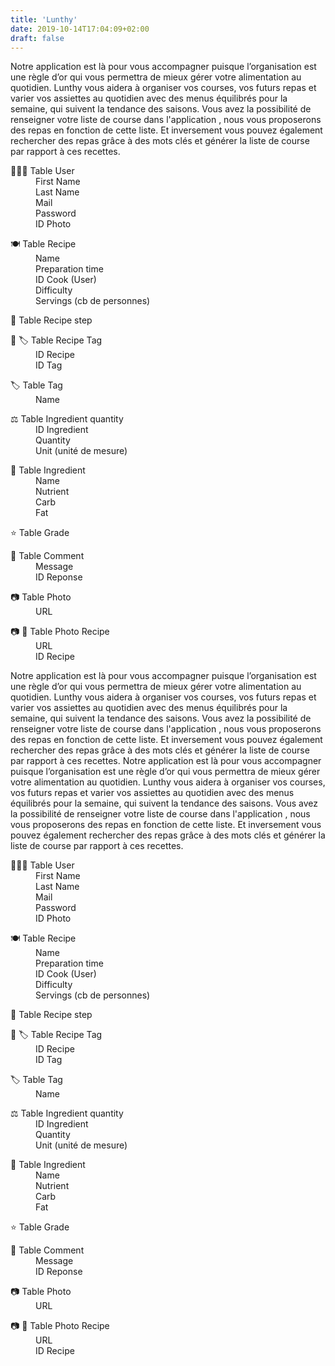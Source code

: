 ```yaml
---
title: 'Lunthy'
date: 2019-10-14T17:04:09+02:00
draft: false
---
```


Notre application est là pour vous accompagner puisque l’organisation est une règle d’or qui vous permettra de mieux gérer votre alimentation au quotidien. Lunthy vous aidera à organiser vos courses, vos futurs repas et varier vos assiettes au quotidien avec des menus équilibrés pour la semaine, qui suivent la tendance des saisons. Vous avez la possibilité de renseigner votre liste de course dans l'application , nous vous proposerons des repas en fonction de cette liste. Et inversement vous pouvez également rechercher des repas grâce à des mots clés et générer la liste de course par rapport à ces recettes.

<div class="row">
    <div>
        <dl>
            <dt>👨🏻‍💻 Table User</dt>
            <dd>First Name</dd>
            <dd>Last Name</dd>
            <dd>Mail</dd>
            <dd>Password</dd>
            <dd>ID Photo</dd>
        </dl>
        <dl>
            <dt>🍽 Table Recipe</dt>
            <dd>Name</dd>
            <dd>Preparation time</dd>
            <dd>ID Cook (User)</dd>
            <dd>Difficulty</dd>
            <dd>Servings (cb de personnes)</dd>
        </dl>
        <dl>
            <dt>📝 Table Recipe step</dt>
        </dl>
        <dl>
            <dt>📝 🏷 Table Recipe Tag</dt>
            <dd>ID Recipe</dd>
            <dd>ID Tag</dd>
        </dl>
        <dl>
            <dt>🏷 Table Tag</dt>
            <dd>Name</dd>
        </dl>
        <dl>
            <dt>⚖️ Table Ingredient quantity</dt>
            <dd>ID Ingredient</dd>
            <dd>Quantity</dd>
            <dd>Unit (unité de mesure)</dd>
        </dl>
        <dl>
            <dt>🥦 Table Ingredient</dt>
            <dd>Name</dd>
            <dd>Nutrient</dd>
            <dd>Carb</dd>
            <dd>Fat</dd>
        </dl>
        <dl>
            <dt>⭐️ Table Grade</dt>
            <dd>
            </dd>
        </dl>
        <dl>
            <dt>💬 Table Comment</dt>
            <dd>Message</dd>
            <dd>ID Reponse</dd>
        </dl>
        <dl>
            <dt>📷 Table Photo</dt>
            <dd>URL</dd>
        </dl>
        <dl>
            <dt>📷 📝 Table Photo Recipe</dt>
            <dd>URL</dd>
            <dd>ID Recipe</dd>
        </dl>
    </div>
    <div class="caption"/>
</div>

Notre application est là pour vous accompagner puisque l’organisation est une règle d’or qui vous permettra de mieux gérer votre alimentation au quotidien. Lunthy vous aidera à organiser vos courses, vos futurs repas et varier vos assiettes au quotidien avec des menus équilibrés pour la semaine, qui suivent la tendance des saisons. Vous avez la possibilité de renseigner votre liste de course dans l'application , nous vous proposerons des repas en fonction de cette liste. Et inversement vous pouvez également rechercher des repas grâce à des mots clés et générer la liste de course par rapport à ces recettes.
Notre application est là pour vous accompagner puisque l’organisation est une règle d’or qui vous permettra de mieux gérer votre alimentation au quotidien. Lunthy vous aidera à organiser vos courses, vos futurs repas et varier vos assiettes au quotidien avec des menus équilibrés pour la semaine, qui suivent la tendance des saisons. Vous avez la possibilité de renseigner votre liste de course dans l'application , nous vous proposerons des repas en fonction de cette liste. Et inversement vous pouvez également rechercher des repas grâce à des mots clés et générer la liste de course par rapport à ces recettes.

<dl>
    <dt>👨🏻‍💻 Table User</dt>
    <dd>First Name</dd>
    <dd>Last Name</dd>
    <dd>Mail</dd>
    <dd>Password</dd>
    <dd>ID Photo</dd>
</dl>
<dl>
    <dt>🍽 Table Recipe</dt>
    <dd>Name</dd>
    <dd>Preparation time</dd>
    <dd>ID Cook (User)</dd>
    <dd>Difficulty</dd>
    <dd>Servings (cb de personnes)</dd>
</dl>
<dl>
    <dt>📝 Table Recipe step</dt>
</dl>
<dl>
    <dt>📝 🏷 Table Recipe Tag</dt>
    <dd>ID Recipe</dd>
    <dd>ID Tag</dd>
</dl>
<dl>
    <dt>🏷 Table Tag</dt>
    <dd>Name</dd>
</dl>
<dl>
    <dt>⚖️ Table Ingredient quantity</dt>
    <dd>ID Ingredient</dd>
    <dd>Quantity</dd>
    <dd>Unit (unité de mesure)</dd>
</dl>
<dl>
    <dt>🥦 Table Ingredient</dt>
    <dd>Name</dd>
    <dd>Nutrient</dd>
    <dd>Carb</dd>
    <dd>Fat</dd>
</dl>
<dl>
    <dt>⭐️ Table Grade</dt>
    <dd>
    </dd>
</dl>
<dl>
    <dt>💬 Table Comment</dt>
    <dd>Message</dd>
    <dd>ID Reponse</dd>
</dl>
<dl>
    <dt>📷 Table Photo</dt>
    <dd>URL</dd>
</dl>
<dl>
    <dt>📷 📝 Table Photo Recipe</dt>
    <dd>URL</dd>
    <dd>ID Recipe</dd>
</dl>
